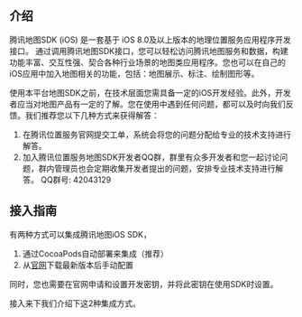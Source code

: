 

## 介绍

腾讯地图SDK (iOS) 是一套基于 iOS 8.0及以上版本的地理位置服务应用程序开发接口。 通过调用腾讯地图SDK接口，您可以轻松访问腾讯地图服务和数据，构建功能丰富、交互性强、契合各种行业场景的地图类应用程序。您也可以在自己的iOS应用中加入地图相关的功能，包括：地图展示、标注、绘制图形等。

使用本平台地图SDK之前，在技术层面您需具备一定的iOS开发经验。此外，开发者应当对地图产品有一定的了解。您在使用中遇到任何问题，都可以及时向我们反馈。我们推荐您以下几种方式来获得解答：

1. 在腾讯位置服务官网提交工单，系统会将您的问题分配给专业的技术支持进行解答。
2. 加入腾讯位置服务地图SDK开发者QQ群，群里有众多开发者和您一起讨论问题，群内管理员也会定期收集开发者提出的问题，安排专业技术支持进行解答。 QQ群号: 42043129



## 接入指南

有两种方式可以集成腾讯地图iOS SDK，

1. 通过CocoaPods自动部署来集成（推荐）
2. 从[官网](https://lbs.qq.com/ios_v1/download_3d.html)下载最新版本后手动配置

同时，您也需要在官网申请和设置开发密钥，并将此密钥在使用SDK时设置。


接入来下我们介绍下这2种集成方式。



